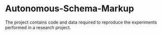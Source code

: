 # Autonomous-Schema-Markup
The project contains code and data required to reproduce the experiments performed in a research project.
